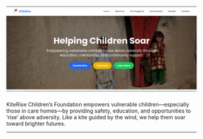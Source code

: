 # ![Project overview](./images/KiteRise.png)

KiteRise Children’s Foundation empowers vulnerable children—especially those in care homes—by providing safety, education, and opportunities to ‘rise’ above adversity. Like a kite guided by the wind, we help them soar toward brighter futures.

---
